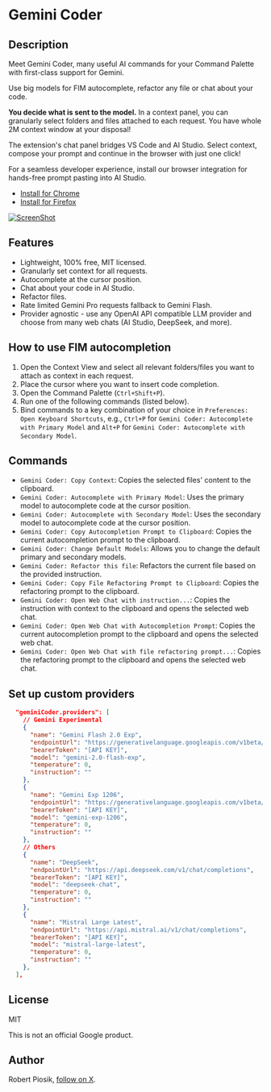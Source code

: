 # Gemini Coder

## Description

Meet Gemini Coder, many useful AI commands for your Command Palette with first-class support for Gemini.

Use big models for FIM autocomplete, refactor any file or chat about your code.

**You decide what is sent to the model.** In a context panel, you can granularly select folders and files attached to each request. You have whole 2M context window at your disposal!

The extension's chat panel bridges VS Code and AI Studio. Select context, compose your prompt and continue in the browser with just one click!

For a seamless developer experience, install our browser integration for hands-free prompt pasting into AI Studio.

- [Install for Chrome](https://chromewebstore.google.com/detail/gemini-coder-connector/ljookipcanaglfaocjbgdicfbdhhjffp)
- [Install for Firefox](https://addons.mozilla.org/en-US/firefox/addon/gemini-coder-connector/)

[![ScreenShot](https://github.com/robertpiosik/gemini-coder/raw/HEAD/packages/vscode/resources/preview.png)]()

## Features

- Lightweight, 100% free, MIT licensed.
- Granularly set context for all requests.
- Autocomplete at the cursor position.
- Chat about your code in AI Studio.
- Refactor files.
- Rate limited Gemini Pro requests fallback to Gemini Flash.
- Provider agnostic - use any OpenAI API compatible LLM provider and choose from many web chats (AI Studio, DeepSeek, and more).

## How to use FIM autocompletion

1.  Open the Context View and select all relevant folders/files you want to attach as context in each request.
2.  Place the cursor where you want to insert code completion.
3.  Open the Command Palette (`Ctrl+Shift+P`).
4.  Run one of the following commands (listed below).
5.  Bind commands to a key combination of your choice in `Preferences: Open Keyboard Shortcuts`, e.g., `Ctrl+P` for `Gemini Coder: Autocomplete with Primary Model` and `Alt+P` for `Gemini Coder: Autocomplete with Secondary Model`.

## Commands

- `Gemini Coder: Copy Context`: Copies the selected files' content to the clipboard.
- `Gemini Coder: Autocomplete with Primary Model`: Uses the primary model to autocomplete code at the cursor position.
- `Gemini Coder: Autocomplete with Secondary Model`: Uses the secondary model to autocomplete code at the cursor position.
- `Gemini Coder: Copy Autocompletion Prompt to Clipboard`: Copies the current autocompletion prompt to the clipboard.
- `Gemini Coder: Change Default Models`: Allows you to change the default primary and secondary models.
- `Gemini Coder: Refactor this file`: Refactors the current file based on the provided instruction.
- `Gemini Coder: Copy File Refactoring Prompt to Clipboard`: Copies the refactoring prompt to the clipboard.
- `Gemini Coder: Open Web Chat with instruction...`: Copies the instruction with context to the clipboard and opens the selected web chat.
- `Gemini Coder: Open Web Chat with Autocompletion Prompt`: Copies the current autocompletion prompt to the clipboard and opens the selected web chat.
- `Gemini Coder: Open Web Chat with file refactoring prompt...`: Copies the refactoring prompt to the clipboard and opens the selected web chat.

## Set up custom providers

```json
  "geminiCoder.providers": [
    // Gemini Experimental
    {
      "name": "Gemini Flash 2.0 Exp",
      "endpointUrl": "https://generativelanguage.googleapis.com/v1beta/chat/completions",
      "bearerToken": "[API KEY]",
      "model": "gemini-2.0-flash-exp",
      "temperature": 0,
      "instruction": ""
    },
    {
      "name": "Gemini Exp 1206",
      "endpointUrl": "https://generativelanguage.googleapis.com/v1beta/chat/completions",
      "bearerToken": "[API KEY]",
      "model": "gemini-exp-1206",
      "temperature": 0,
      "instruction": ""
    },
    // Others
    {
      "name": "DeepSeek",
      "endpointUrl": "https://api.deepseek.com/v1/chat/completions",
      "bearerToken": "[API KEY]",
      "model": "deepseek-chat",
      "temperature": 0,
      "instruction": ""
    },
    {
      "name": "Mistral Large Latest",
      "endpointUrl": "https://api.mistral.ai/v1/chat/completions",
      "bearerToken": "[API KEY]",
      "model": "mistral-large-latest",
      "temperature": 0,
      "instruction": ""
    },
  ],
```

## License

MIT

This is not an official Google product.

## Author

Robert Piosik, [follow on X](https://x.com/robertpiosik).
